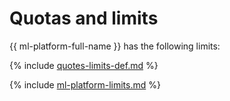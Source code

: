 # Quotas and limits

{{ ml-platform-full-name }} has the following limits:

{% include [quotes-limits-def.md](../../_includes/quotes-limits-def.md) %}

{% include [ml-platform-limits.md](../../_includes/ml-platform-limits.md) %}

